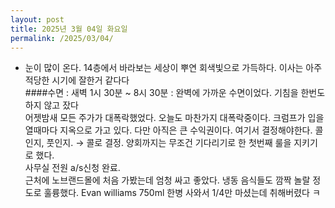 ```yaml
---
layout: post
title: 2025년 3월 04일 화요일
permalink: /2025/03/04/
---
```

- 눈이 많이 온다. 14층에서 바라보는 세상이 뿌연 회색빛으로 가득하다. 이사는 아주 적당한 시기에 잘한거 같다다<br/>
####수면 : 새벽 1시 30분 ~ 8시 30분 : 완벽에 가까운 수면이었다. 기침을 한번도 하지 않고 잤다<br/>
어젯밤새 모든 주가가 대폭락했었다. 오늘도 마찬가지 대폭락중이다. 크럼프가 입을 열때마다 지옥으로 가고 있다. 다만 아직은 큰 수익권이다. 여기서 결정해야한다. 콜인지, 풋인지. → 콜로 결정. 양회까지는 무조건 기다리기로 한 첫번째 룰을 지키기로 했다.<br/>
사무실 전원 a/s신청 완료.<br/>
근처에 노브랜드몰에 처음 가봤는데 엄청 싸고 좋았다. 냉동 음식들도 깜짝 놀랄 정도로 훌륭했다. Evan williams 750ml 한병 사와서 1/4만 마셨는데 취해버렸다 ㅋ
